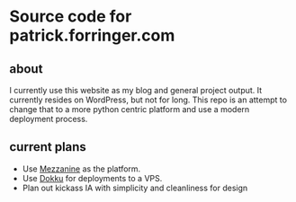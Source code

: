 # Source code for patrick.forringer.com

## about

I currently use this website as my blog and general project output. It currently resides on WordPress, but not for long. This repo is an attempt to change that to a more python centric platform and use a modern deployment process.

## current plans

* Use [Mezzanine](mezzanine.jupo.org) as the platform.
* Use [Dokku](https://github.com/progrium/dokku) for deployments to a VPS.
* Plan out kickass IA with simplicity and cleanliness for design
